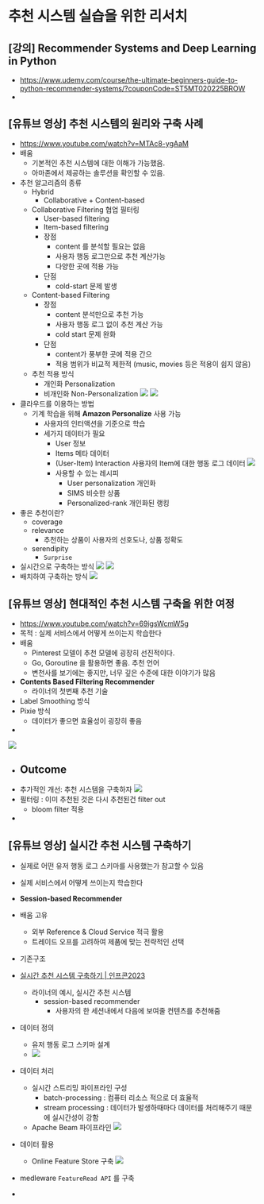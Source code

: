 # 추천 시스템 실습을 위한 리서치
## [강의] Recommender Systems and Deep Learning in Python
- https://www.udemy.com/course/the-ultimate-beginners-guide-to-python-recommender-systems/?couponCode=ST5MT020225BROW
- 

## [유튜브 영상] 추천 시스템의 원리와 구축 사례
- https://www.youtube.com/watch?v=MTAc8-ygAaM
-  배움
	- 기본적인 추천 시스템에 대한 이해가 가능했음.
	- 아마존에서 제공하는 솔루션을 확인할 수 있음.
- 추천 알고리즘의 종류
	- Hybrid
		- Collaborative + Content-based
	- Collaborative Filtering 협업 필터링
		- User-based filtering
		- Item-based filtering
		- 장점
			- content 를 분석할 필요는 없음
			- 사용자 행동 로그만으로 추천 계산가능
			- 다양한 곳에 적용 가능
		- 단점
			- cold-start 문제 발생
	- Content-based Filtering
		- 장점
			- content 분석만으로 추천 가능
			- 사용자 행동 로그 없이 추천 계산 가능
			- cold start 문제 완화
		- 단점
			- content가 풍부한 곳에 적용 간으
			- 적용 범위가 비교적 제한적 (music, movies 등은 적용이 쉽지 않음)
	- 추천 적용 방식
		- 개인화 Personalization
		- 비개인화 Non-Personalization
![](https://i.imgur.com/9WF4nGL.png)
![](https://i.imgur.com/m8JxBkY.png)
- 클라우드를 이용하는 방법
	- 기계 학습을 위해 **Amazon Personalize** 사용 가능
		- 사용자의 인터액션을 기준으로 학습
		- 세가지 데이터가 필요
			- User 정보
			- Items 메타 데이터
			- (User-Item) Interaction 사용자의 Item에 대한 행동 로그 데이터
![](https://i.imgur.com/i5LXtqn.png)
			- 사용할 수 있는 레시피
				- User personalization 개인화
				- SIMS 비슷한 상품
				- Personalized-rank 개인화된 랭킹
- 좋은 추천이란?
	- coverage
	- relevance
		- 추천하는 상품이 사용자의 선호도나, 상품 정확도
	- serendipity
		- `Surprise`
- 실시간으로 구축하는 방식
![](https://i.imgur.com/ag8CMv3.png)
![](https://i.imgur.com/a0wgn1P.png)
- 배치하여 구축하는 방식
![](https://i.imgur.com/DG7231V.png)



## [유튜브 영상] 현대적인 추천 시스템 구축을 위한 여정
- https://www.youtube.com/watch?v=69igsWcmW5g
- 목적 : 실제 서비스에서 어떻게 쓰이는지 학습한다
- 배움
	- Pinterest 모델이 추천 모델에 굉장히 선진적이다.
	- Go, Goroutine 을 활용하면 좋음. 추천 언어
	- 변천사를 보기에는 좋지만, 너무 깊은 수준에 대한 이야기가 많음
- **Contents Based Filtering Recommender**
	- 라이너의 첫번째 추천 기술
- Label Smoothing 방식
- Pixie 방식
	- 데이터가 좋으면 효율성이 굉장히 좋음
- 
![](https://i.imgur.com/7DstDLp.png)

- Outcome
	- 
- 추가적인 개선: 추천 시스템을 구축하자
![](https://i.imgur.com/Q2pKKyY.png)
- 필터링 : 이미 추천된 것은 다시 추천된건 filter out
	- bloom filter 적용
- 

## [유튜브 영상] 실시간 추천 시스템 구축하기
- 실제로 어떤 유저 행동 로그 스키마를 사용했는가 참고할 수 있음
- 실제 서비스에서 어떻게 쓰이는지 학습한다
- **Session-based Recommender**
- 배움 고유
	- 외부 Reference & Cloud Service 적극 활용
	- 트레이드 오프를 고려하여 제품에 맞는 전략적인 선택
- 기존구조
- [실시간 추천 시스템 구축하기 | 인프콘2023](https://www.youtube.com/watch?v=C507r5p1WvE)
	- 라이너의 예시, 실시간 추천 시스템
		- session-based recommender
			- 사용자의 한 세션내에서 다음에 보여줄 컨텐츠를 추천해줌
- 데이터 정의
	- 유저 행동 로그 스키마 설계
	- ![](https://i.imgur.com/xPRftbK.png)
- 데이터 처리
	- 실시간 스트리밍 파이프라인 구성
		- batch-processing : 컴퓨터 리소스 적으로 더 효율적
		- stream processing : 데이터가 발생하때마다 데이터를 처리해주기 때문에 실시간성이 강함
	- Apache Beam 파이프라인
![](https://i.imgur.com/WZDcpVB.png)

- 데이터 활용
	- Online Feature Store 구축
![](https://i.imgur.com/Q8xd6Dg.png)
- medleware `FeatureRead API` 를 구축
- 